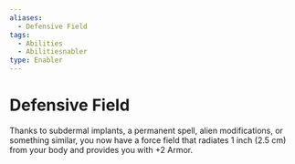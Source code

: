 ```yaml
---
aliases:
  - Defensive Field
tags:
  - Abilities
  - Abilitiesnabler
type: Enabler
---
```


# Defensive Field

Thanks to subdermal implants, a permanent spell, alien modifications, or something similar, you now have a force field that radiates 1 inch (2.5 cm) from your body and provides you with +2 Armor.
